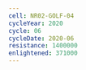 ```yaml
---
cell: NR02-GOLF-04
cycleYear: 2020
cycle: 06
cycleDate: 2020-06
resistance: 1400000
enlightened: 371000
---
```

